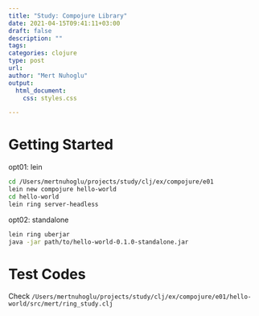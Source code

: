 ```yaml
---
title: "Study: Compojure Library"
date: 2021-04-15T09:41:11+03:00 
draft: false
description: ""
tags:
categories: clojure
type: post
url:
author: "Mert Nuhoglu"
output:
  html_document:
    css: styles.css

---
```


# Getting Started

opt01: lein

```bash
cd /Users/mertnuhoglu/projects/study/clj/ex/compojure/e01
lein new compojure hello-world
cd hello-world
lein ring server-headless
```

opt02: standalone

```bash
lein ring uberjar
java -jar path/to/hello-world-0.1.0-standalone.jar
```

# Test Codes

Check `/Users/mertnuhoglu/projects/study/clj/ex/compojure/e01/hello-world/src/mert/ring_study.clj`



